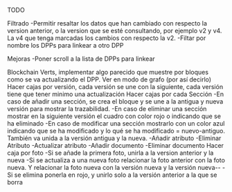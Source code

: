 TODO
    

Filtrado
    -Permitir resaltar los datos que han cambiado con respecto la version anterior, o la version que se esté consultando, por ejemplo v2 y v4. La v4 que tenga marcadas los cambios con respecto la v2.
    -Filtar por nombre los DPPs para linkear a otro DPP

Mejoras 
    -Poner scroll a la lista de DPPs para linkear

Blockchain Verts, implementar algo parecido que muestre por bloques como se va actualizando el DPP.
    Ver en modo de grafo (por así decirlo)
    Hacer cajas por versión, cada versión se une con la siguiente, cada versión tiene que tener minimo una actualización
        Hacer cajas por cada Sección
            -En caso de añadir una sección, se crea el bloque y se une a la antigua y nueva versión para mostrar la trazabilidad.
            -En caso de eliminar una sección mostrar en la siguiente versión el cuadro con color rojo o indicando que se ha eliminado
            -En caso de modificar una sección mostrarlo con un color azul indicando que se ha modificado y lo qué se ha modificado = nuevo-antiguo. También va unida a la versión antigua y la nueva.
                -Añadir atributo
                -Eliminar Atributo
                -Actualizar atributo
                -Añadir documento
                -Eliminar documento
        Hacer caja por foto
            -Si se añade la primera foto, unirla a la version anterior y la nueva
            -Si se actualiza a una nueva foto relacionar la foto anterior con la foto nueva. Y relacionar la foto nueva con la versión nueva y la versión nueva--
            -Si se elimina ponerla en rojo, y unirlo solo a la versión anterior a la que se borra




